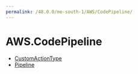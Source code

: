 ```yaml
---
permalink: /48.0.0/me-south-1/AWS/CodePipeline/
---
```


# AWS.CodePipeline



* [CustomActionType](CustomActionType.md)
* [Pipeline](Pipeline.md)